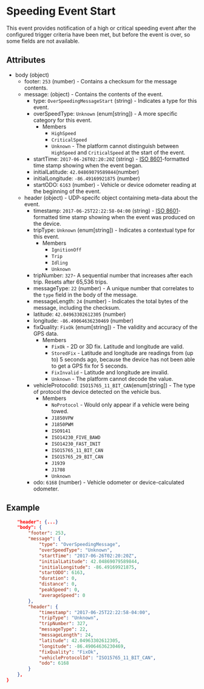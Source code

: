 # Speeding Event Start
This event provides notification of a high or critical speeding event after the configured trigger criteria have been met, but before the event is over, so some fields are not available.

## Attributes

- body (object)
  - footer: `253` (number) - Contains a checksum for the message contents.
  - message: (object) - Contains the contents of the event.
    - type: `OverSpeedingMessageStart` (string) - Indicates a type for this event.
    - overSpeedType: `Unknown` (enum[string]) - A more specific category for this event.
      - Members
        - `HighSpeed`
        - `CriticalSpeed`
        - `Unknown` - The platform cannot distinguish between `HighSpeed` and `CriticalSpeed` at the start of the event.
    - startTime: `2017-06-26T02:20:20Z` (string) - [ISO 8601](https://en.wikipedia.org/wiki/ISO_8601)-formatted time stamp showing when the event began.
    - initialLatitude: `42.04869079589844`(number)
    - initialLongitude: `-86.49169921875` (number)
    - startODO: `6163` (number) - Vehicle or device odometer reading at the beginning of the event.
  - header (object) - UDP-specifc object containing meta-data about the event.
    - timestamp: `2017-06-25T22:22:58-04:00` (string) - [ISO 8601](https://en.wikipedia.org/wiki/ISO_8601)-formatted time stamp showing when the event was produced on the device.
    - tripType: `Unknown` (enum[string]) - Indicates a contextual type for this event.
      - Members
        - `IgnitionOff`
        - `Trip`
        - `Idling`
        - `Unknown`
    - tripNumber: `327`- A sequential number that increases after each trip. Resets after 65,536 trips.
    - messageType: `22` (number) - A unique number that correlates to the `type` field in the body of the message.
    - messageLength: `24` (number) - Indicates the total bytes of the message, including the checksum.
    - latitude: `42.04963302612305` (number)
    - longitude: `-86.49064636230469` (number)
    - fixQuality: `FixOk` (enum[string]) - The validity and accuracy of the GPS data.
      - Members
        - `FixOk` - 2D or 3D fix. Latitude and longitude are valid.
        - `StoredFix` - Latitude and longitude are readings from (up to) 5 seconds ago, because the device has not been able to get a GPS fix for 5 seconds.
        - `FixInvalid` - Latitude and longitude are invalid.
        - `Unknown` - The platform cannot decode the value.
    - vehicleProtocolId: `ISO15765_11_BIT_CAN`(enum[string]) - The type of protocol the device detected on the vehicle bus.
      - Members
        - `NoProtocol` - Would only appear if a vehicle were being towed. 
        - `J1850VPW`
        - `J1850PWM`
        - `ISO9141`
        - `ISO14230_FIVE_BAWD`
        - `ISO14230_FAST_INIT`
        - `ISO15765_11_BIT_CAN`
        - `ISO15765_29_BIT_CAN`
        - `J1939`
        - `J1708`
        - `Unknown`
    - odo: `6168` (number) - Vehicle odometer or device-calculated odometer.

## Example

```json
    "header": {...}
    "body": {
        "footer": 253,
        "message": {
            "type": "OverSpeedingMessage",
            "overSpeedType": "Unknown",
            "startTime": "2017-06-26T02:20:20Z",
            "initialLatitude": 42.04869079589844,
            "initialLongitude": -86.49169921875,
            "startODO": 6163,
            "duration": 0,
            "distance": 0,
            "peakSpeed": 0,
            "averageSpeed": 0
        },
        "header": {
            "timestamp": "2017-06-25T22:22:58-04:00",
            "tripType": "Unknown",
            "tripNumber": 327,
            "messageType": 22,
            "messageLength": 24,
            "latitude": 42.04963302612305,
            "longitude": -86.49064636230469,
            "fixQuality": "FixOk",
            "vehicleProtocolId": "ISO15765_11_BIT_CAN",
            "odo": 6168
        }
    },
}
```
